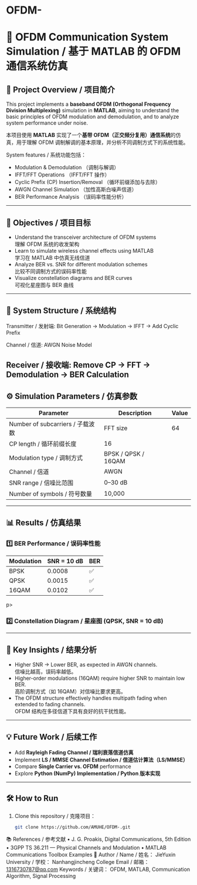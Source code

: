 # OFDM-
# 📡 OFDM Communication System Simulation / 基于 MATLAB 的 OFDM 通信系统仿真

## 🧭 Project Overview / 项目简介
This project implements a **baseband OFDM (Orthogonal Frequency Division Multiplexing)** simulation in **MATLAB**, aiming to understand the basic principles of OFDM modulation and demodulation, and to analyze system performance under noise.

本项目使用 **MATLAB** 实现了一个**基带 OFDM（正交频分复用）通信系统**的仿真，用于理解 OFDM 调制解调的基本原理，并分析不同调制方式下的系统性能。

System features / 系统功能包括：
- Modulation & Demodulation （调制与解调）
- IFFT/FFT Operations （IFFT/FFT 操作）
- Cyclic Prefix (CP) Insertion/Removal （循环前缀添加与去除）
- AWGN Channel Simulation （加性高斯白噪声信道）
- BER Performance Analysis （误码率性能分析）

---

## 🎯 Objectives / 项目目标
- Understand the transceiver architecture of OFDM systems  
  理解 OFDM 系统的收发架构  
- Learn to simulate wireless channel effects using MATLAB  
  学习在 MATLAB 中仿真无线信道  
- Analyze BER vs. SNR for different modulation schemes  
  比较不同调制方式的误码率性能  
- Visualize constellation diagrams and BER curves  
  可视化星座图与 BER 曲线  

---

## 🧩 System Structure / 系统结构
Transmitter / 发射端:
Bit Generation → Modulation → IFFT → Add Cyclic Prefix

Channel / 信道:
AWGN Noise Model

Receiver / 接收端:
Remove CP → FFT → Demodulation → BER Calculation
---

## ⚙️ Simulation Parameters / 仿真参数

| Parameter | Description | Value |
|------------|--------------|--------|
| Number of subcarriers / 子载波数 | FFT size | 64 |
| CP length / 循环前缀长度 | 16 |
| Modulation type / 调制方式 | BPSK / QPSK / 16QAM |
| Channel / 信道 | AWGN |
| SNR range / 信噪比范围 | 0–30 dB |
| Number of symbols / 符号数量 | 10,000 |

---

## 📊 Results / 仿真结果

### 1️⃣ BER Performance / 误码率性能

| Modulation | SNR = 10 dB | BER |
|-------------|-------------|-----|
| BPSK | 0.0008 | ✅ |
| QPSK | 0.0015 | ✅ |
| 16QAM | 0.0102 | ✅ |
p>

### 2️⃣ Constellation Diagram / 星座图 (QPSK, SNR = 10 dB)



---

## 🧠 Key Insights / 结果分析
- Higher SNR → Lower BER, as expected in AWGN channels.  
  信噪比越高，误码率越低。  
- Higher-order modulations (16QAM) require higher SNR to maintain low BER.  
  高阶调制方式（如 16QAM）对信噪比要求更高。  
- The OFDM structure effectively handles multipath fading when extended to fading channels.  
  OFDM 结构在多径信道下具有良好的抗干扰性能。  

---

## 💡 Future Work / 后续工作
- Add **Rayleigh Fading Channel / 瑞利衰落信道仿真**  
- Implement **LS / MMSE Channel Estimation / 信道估计算法（LS/MMSE）**  
- Compare **Single Carrier vs. OFDM** performance  
- Explore **Python (NumPy) Implementation / Python 版本实现**

---

## 🛠️ How to Run 

1. Clone this repository / 克隆项目：
   ```bash
   git clone https://github.com/AMUHE/OFDM-.git
📚 References / 参考文献
	•	J. G. Proakis, Digital Communications, 5th Edition
	•	3GPP TS 36.211 — Physical Channels and Modulation
	•	MATLAB Communications Toolbox Examples
👤 Author /
Name / 姓名： JieYuxin
University / 学校： Nanhangjincheng College
Email / 邮箱： 1316730787@qq.com
Keywords / 关键词： OFDM, MATLAB, Communication Algorithm, Signal Processing

